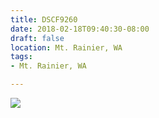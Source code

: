 ```yaml
---
title: DSCF9260
date: 2018-02-18T09:40:30-08:00
draft: false
location: Mt. Rainier, WA
tags:
- Mt. Rainier, WA

---
```

![](https://d17enza3bfujl8.cloudfront.net/DSCF9260.jpg)
